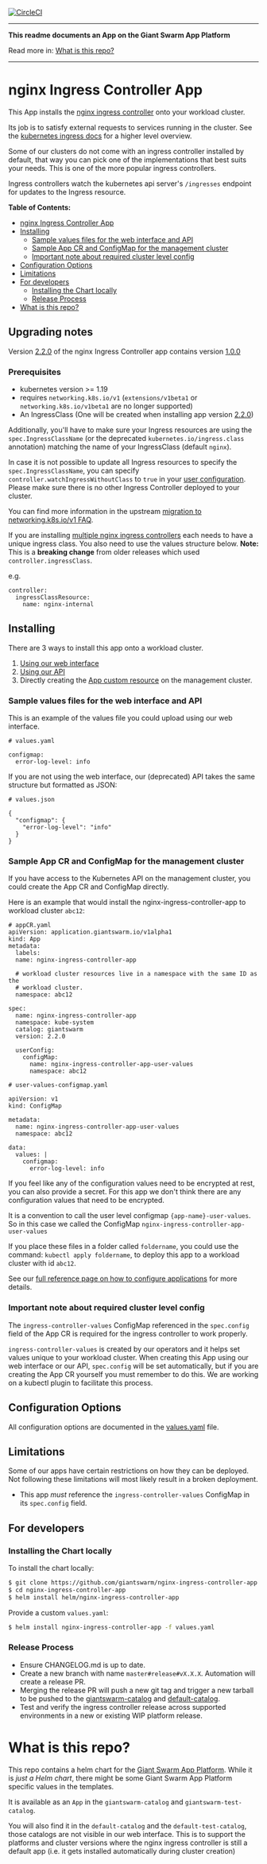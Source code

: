 [![CircleCI](https://circleci.com/gh/giantswarm/nginx-ingress-controller-app.svg?style=shield)](https://circleci.com/gh/giantswarm/nginx-ingress-controller-app)

-----

**This readme documents an App on the Giant Swarm App Platform**

Read more in: [What is this repo?](#what-is-this-repo)

----

# nginx Ingress Controller App

This App installs the [nginx ingress controller] onto your workload cluster.

Its job is to satisfy external requests to services running in the cluster.
See the [kubernetes ingress docs] for a higher level overview.

Some of our clusters do not come with an ingress controller installed by default,
that way you can pick one of the implementations that best suits your needs.
This is one of the more popular ingress controllers.

Ingress controllers watch the kubernetes api server's `/ingresses` endpoint for
updates to the Ingress resource.

**Table of Contents:**

- [nginx Ingress Controller App](#nginx-ingress-controller-app)
- [Installing](#installing)
  - [Sample values files for the web interface and API](#sample-values-files-for-the-web-interface-and-api)
  - [Sample App CR and ConfigMap for the management cluster](#sample-app-cr-and-configmap-for-the-management-cluster)
  - [Important note about required cluster level config](#important-note-about-required-cluster-level-config)
- [Configuration Options](#configuration-options)
- [Limitations](#limitations)
- [For developers](#for-developers)
  - [Installing the Chart locally](#installing-the-chart-locally)
  - [Release Process](#release-process)
- [What is this repo?](#what-is-this-repo)


## Upgrading notes

Version [2.2.0](./CHANGELOG.md#220---2021-09-09) of the nginx Ingress Controller app contains version [1.0.0](https://github.com/kubernetes/ingress-nginx/releases/tag/controller-v1.0.0)

### Prerequisites
- kubernetes version >= 1.19
- requires `networking.k8s.io/v1` (`extensions/v1beta1` or `networking.k8s.io/v1beta1` are no longer supported)
- An IngressClass (One will be created when installing app version [2.2.0](./CHANGELOG.md#220---2021-09-09))

Additionally, you'll have to make sure your Ingress resources are using the `spec.IngressClassName` (or the deprecated `kubernetes.io/ingress.class` annotation) matching the name of your IngressClass (default `nginx`).

In case it is not possible to update all Ingress resources to specify the `spec.IngressClassName`, you can specify `controller.watchIngressWithoutClass` to `true` in your [user configuration](#configuration-options). Please make sure there is no other Ingress Controller deployed to your cluster.

You can find more information in the upstream [migration to networking.k8s.io/v1 FAQ](https://github.com/kubernetes/ingress-nginx/blob/main/docs/index.md#faq---migration-to-apiversion-networkingk8siov1).

If you are installing [multiple nginx ingress controllers](https://docs.giantswarm.io/advanced/ingress/multi-nginx-ic/)
each needs to have a unique ingress class. You also need to use the values structure below. 
**Note:** This is a **breaking change** from older releases which used `controller.ingressClass`.

e.g.
```
controller:
  ingressClassResource:
    name: nginx-internal
```

## Installing

There are 3 ways to install this app onto a workload cluster.

1. [Using our web interface](https://docs.giantswarm.io/ui-api/web/app-platform/#installing-an-app)
2. [Using our API](https://docs.giantswarm.io/api/#operation/createClusterAppV5)
3. Directly creating the [App custom resource](https://docs.giantswarm.io/ui-api/management-api/crd/apps.application.giantswarm.io/) on the management cluster.

### Sample values files for the web interface and API

This is an example of the values file you could upload using our web interface.

```
# values.yaml

configmap:
  error-log-level: info
```

If you are not using the web interface, our (deprecated) API takes the same
structure but formatted as JSON:

```
# values.json

{
  "configmap": {
    "error-log-level": "info"
  }
}
```

### Sample App CR and ConfigMap for the management cluster

If you have access to the Kubernetes API on the management cluster, you could create
the App CR and ConfigMap directly.

Here is an example that would install the nginx-ingress-controller-app to
workload cluster `abc12`:

```
# appCR.yaml
apiVersion: application.giantswarm.io/v1alpha1
kind: App
metadata:
  labels:
  name: nginx-ingress-controller-app

  # workload cluster resources live in a namespace with the same ID as the
  # workload cluster.
  namespace: abc12

spec:
  name: nginx-ingress-controller-app
  namespace: kube-system
  catalog: giantswarm
  version: 2.2.0

  userConfig:
    configMap:
      name: nginx-ingress-controller-app-user-values
      namespace: abc12
```

```
# user-values-configmap.yaml

apiVersion: v1
kind: ConfigMap

metadata:
  name: nginx-ingress-controller-app-user-values
  namespace: abc12

data:
  values: |
    configmap:
      error-log-level: info
```

If you feel like any of the configuration values need to be encrypted at rest,
you can also provide a secret. For this app we don't think there are any
configuration values that need to be encrypted.

It is a convention to call the user level configmap `{app-name}-user-values`.
So in this case we called the ConfigMap `nginx-ingress-controller-app-user-values`

If you place these files in a folder called `foldername`, you could use the
command: `kubectl apply foldername`, to deploy this app to a workload cluster
with id `abc12`.

See our [full reference page on how to configure applications](https://docs.giantswarm.io/app-platform/app-configuration/) for more details.

### Important note about required cluster level config

The `ingress-controller-values` ConfigMap referenced in the `spec.config` field of the App CR
is required for the ingress controller to work properly.

`ingress-controller-values` is created by our operators and it helps set values
unique to your workload cluster. When creating this App using our web interface or
our API, `spec.config` will be set automatically, but if you are creating the App CR
yourself you must remember to do this. We are working on a kubectl plugin to
facilitate this process.

## Configuration Options

All configuration options are documented in the [values.yaml](/helm/nginx-ingress-controller-app/values.yaml) file.

## Limitations

Some of our apps have certain restrictions on how they can be deployed.
Not following these limitations will most likely result in a broken deployment.

- This app _must_ reference the `ingress-controller-values` ConfigMap in its `spec.config` field.

## For developers

### Installing the Chart locally

To install the chart locally:

```bash
$ git clone https://github.com/giantswarm/nginx-ingress-controller-app.git
$ cd nginx-ingress-controller-app
$ helm install helm/nginx-ingress-controller-app
```

Provide a custom `values.yaml`:

```bash
$ helm install nginx-ingress-controller-app -f values.yaml
```

### Release Process

* Ensure CHANGELOG.md is up to date.
* Create a new branch with name `master#release#vX.X.X`. Automation will create a release PR.
* Merging the release PR will push a new git tag and trigger a new tarball to be pushed to the
[giantswarm-catalog] and [default-catalog].
* Test and verify the ingress controller release across supported environments in a new or existing WIP platform release.

# What is this repo?

This repo contains a helm chart for the [Giant Swarm App Platform].
While it is _just a Helm chart_, there might be some Giant Swarm App Platform
specific values in the templates.

It is available as an `App` in the `giantswarm-catalog` and `giantswarm-test-catalog`.

You will also find it in the `default-catalog` and the `default-test-catalog`,
those catalogs are not visible in our web interface. This is to support the
platforms and cluster versions where the nginx ingress controller is still a
default app (i.e. it gets installed automatically during cluster creation)

[app-operator]: https://github.com/giantswarm/app-operator
[giantswarm-catalog]: https://github.com/giantswarm/giantswarm-catalog
[giantswarm-test-catalog]: https://github.com/giantswarm/giantswarm-test-catalog
[default-catalog]: https://github.com/giantswarm/default-catalog
[default-test-catalog]: https://github.com/giantswarm/default-test-catalog
[nginx ingress controller]: https://github.com/kubernetes/ingress-nginx
[Giant Swarm App Platform]: https://docs.giantswarm.io/app-platform/overview/
[Kubernetes Ingress docs]: https://kubernetes.io/docs/concepts/services-networking/ingress/
